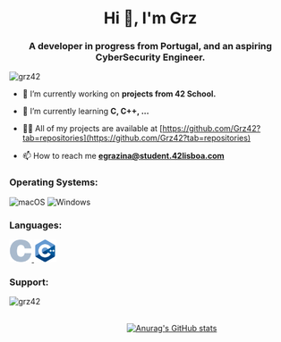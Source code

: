 <h1 align="center">Hi 👋, I'm Grz</h1>
<h3 align="center">A developer in progress from Portugal, and an aspiring CyberSecurity Engineer.</h3>

<p align="left"> <img src="https://komarev.com/ghpvc/?username=grz42&label=Profile%20views&color=0e75b6&style=flat" alt="grz42" /> </p>

- 🔭 I’m currently working on **projects from 42 School.**

- 🌱 I’m currently learning **C, C++, ...**

- 👨‍💻 All of my projects are available at [https://github.com/Grz42?tab=repositories](https://github.com/Grz42?tab=repositories)

- 📫 How to reach me **egrazina@student.42lisboa.com**

### Operating Systems:
<img alt="macOS" src="https://camo.githubusercontent.com/d7a21370dde87442a290657efa04cc66543346236a201de6bd2096b60b28e597/68747470733a2f2f696d672e736869656c64732e696f2f62616467652f6d61634f532d4269672532305375722d3239326533333f7374796c653d666c61742d737175617265266c6f676f3d6170706c65266c6f676f436f6c6f723d666666666666" data-canonical-src="https://img.shields.io/badge/macOS-Big%20Sur-292e33?style=flat-square&amp;logo=apple&amp;logoColor=ffffff" style="max-width:100%;"> <img alt="Windows" src="https://camo.githubusercontent.com/8c0679abcc202b7542d98abf61eadd976c65534a868878dddf340d5bb8238483/68747470733a2f2f696d672e736869656c64732e696f2f62616467652f57696e646f77732d31302d3030616465663f7374796c653d666c61742d737175617265266c6f676f3d77696e646f7773266c6f676f436f6c6f723d303061646566" data-canonical-src="https://img.shields.io/badge/Windows-10-00adef?style=flat-square&amp;logo=windows&amp;logoColor=00adef" style="max-width:100%;">




<h3 align="left">Languages:</h3>
<p align="left"> <a href="https://www.cprogramming.com/" target="_blank"> <img src="https://raw.githubusercontent.com/devicons/devicon/master/icons/c/c-original.svg" alt="c" width="40" height="40"/> </a> <a href="https://www.w3schools.com/cpp/" target="_blank"> <img src="https://raw.githubusercontent.com/devicons/devicon/master/icons/cplusplus/cplusplus-original.svg" alt="cplusplus" width="40" height="40"/> </a>

<h3 align="left">Support:</h3>
<p><a href="https://www.buymeacoffee.com/grz42"> <img align="left" src="https://cdn.buymeacoffee.com/buttons/v2/default-yellow.png" height="50" width="210" alt="grz42" /></a></p><br><br>

[![Anurag's GitHub stats](https://github-readme-stats.vercel.app/api?username=grz42)](https://github.com/anuraghazra/github-readme-stats)


